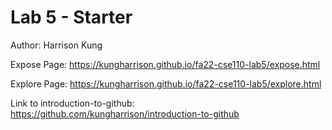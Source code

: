 # Lab 5 - Starter

Author: Harrison Kung

Expose Page: https://kungharrison.github.io/fa22-cse110-lab5/expose.html

Explore Page: https://kungharrison.github.io/fa22-cse110-lab5/explore.html

Link to introduction-to-github: https://github.com/kungharrison/introduction-to-github
